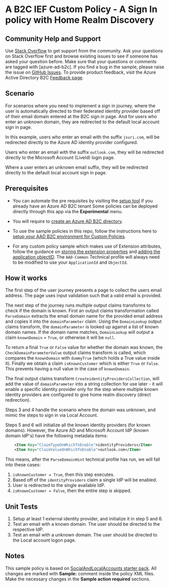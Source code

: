 # A B2C IEF Custom Policy - A Sign In policy with Home Realm Discovery

## Community Help and Support
Use [Stack Overflow](https://stackoverflow.com/questions/tagged/azure-ad-b2c) to get support from the community. Ask your questions on Stack Overflow first and browse existing issues to see if someone has asked your question before. Make sure that your questions or comments are tagged with [azure-ad-b2c].
If you find a bug in the sample, please raise the issue on [GitHub Issues](https://github.com/azure-ad-b2c/samples/issues).
To provide product feedback, visit the Azure Active Directory B2C [Feedback page](https://feedback.azure.com/forums/169401-azure-active-directory?category_id=160596).

## Scenario
For scenarios where you need to implement a sign in journey, where the user is automatically directed to their federated identity provider based off of their email domain entered at the B2C sign in page. And for users who enter an unknown domain, they are redirected to the default local account sign in page.

In this example, users who enter an email with the suffix `jsuri.com`, will be redirected directly to the Azure AD identity provider configured.

Users who enter an email with the suffix `outlook.com`, they will be redirected directly to the Microsoft Account (LiveId) login page.

Where a user enters an unknown email suffix, they will be redirected directly to the default local account sign in page.

## Prerequisites
- You can automate the pre requisites by visiting the [setup tool](https://aka.ms/iefsetup) if you already have an Azure AD B2C tenant Some policies can be deployed directly through this app via the **Experimental** menu.

- You will require to [create an Azure AD B2C directory](https://docs.microsoft.com/azure/active-directory-b2c/tutorial-create-tenant).

- To use the sample policies in this repo, follow the instructions here to [setup your AAD B2C environment for Custom Policies](https://docs.microsoft.com/azure/active-directory-b2c/active-directory-b2c-get-started-custom).

- For any custom policy sample which makes use of Extension attributes, follow the guidance on [storing the extension properties](https://docs.microsoft.com/en-us/azure/active-directory-b2c/active-directory-b2c-create-custom-attributes-profile-edit-custom#create-a-new-application-to-store-the-extension-properties) and [adding the application objectID](https://docs.microsoft.com/en-us/azure/active-directory-b2c/active-directory-b2c-create-custom-attributes-profile-edit-custom#modify-your-custom-policy-to-add-the-applicationobjectid). The `AAD-Common` Technical profile will always need to be modified to use your `ApplicationId` and `ObjectId`.

## How it works
The first step of the user journey presents a page to collect the users email address. The page uses input validation such that a valid email is provided.

The next step of the journey runs multiple output claims transforms to check if the domain is known.
First an output claims transformation called `ParseDomain` extracts the email domain name for the provided email address and copies it into the `domainParameter` claim.
Using the `DomainLookup` output claims transform, the `domainParameter` is looked up against a list of known domain names. If the domain name matches, `DomainLookup` will output a claim `knownDomain` = `True`, or otherwise it will be `null`.

To return a final `True` or `False` value for whether the domain was known, the `CheckDomainParameterValue` output claims transform is called, which compares the `knownDomain` with `dummyTrue` (which holds a True value inside it). Finally we obtain a claim `isKnownCustomer` which is either `True` or `False`. This prevents having a null value in the case of `knownDomain`.

The final output claims transform `CreateidentityProvidersCollection`, will add the value of `domainParameter` into a string collection for use later - it will enable a specific identity provider only for the step where multiple known identity providers are configured to give home realm discovery (direct redirection).

Steps 3 and 4 handle the scenario where the domain was unknown, and mimic the steps to sign in via Local Account.

Steps 5 and 6 will initialize all the known identity providers (for known domains). However, the Azure AD and Microsoft Account IdP (known domain IdP's) have the following metadata items:
```xml
    <Item Key="ClaimTypeOnWhichToEnable">identityProviders</Item>
    <Item Key="ClaimValueOnWhichToEnable">outlook.com</Item>
```
This means, after the `ParseDomainHint` technical profile has run, we will fall into these cases:
1. `isKnownCustomer = True`, then this step executes.
2. Based off of the `identityProviders` claim a single IdP will be enabled.
3. User is redirected to the single available IdP.
4. `isKnownCustomer = False`, then the entire step is skipped.

## Unit Tests
1. Setup at least 1 external identity provider, and initialize it in step 5 and 6.
2. Test an email with a known domain. The user should be directed to the respective IdP.
3. Test an email with a unknown domain. The user should be directed to the Local account logon page.

## Notes
This sample policy is based on [SocialAndLocalAccounts starter pack](https://github.com/Azure-Samples/active-directory-b2c-custom-policy-starterpack/tree/master/SocialAndLocalAccounts). All changes are marked with **Sample:** comment inside the policy XML files. Make the necessary changes in the **Sample action required** sections. 